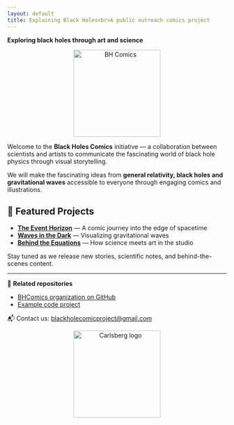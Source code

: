 ```yaml
---
layout: default
title: Explaining Black Holes<br>A public outreach comics project
---
```


**Exploring black holes through art and science**

<p align="center">
  <img src="images/IMG_1130.png" alt="BH Comics" width="200">
</p>

Welcome to the **Black Holes Comics** initiative — a collaboration between scientists and artists to communicate the fascinating world of black hole physics through visual storytelling.

We will make the fascinating ideas from **general relativity, black holes and gravitational waves** accessible to everyone through engaging comics and illustrations.

## 🚀 Featured Projects

- [**The Event Horizon**](#) — A comic journey into the edge of spacetime  
- [**Waves in the Dark**](#) — Visualizing gravitational waves  
- [**Behind the Equations**](#) — How science meets art in the studio  

Stay tuned as we release new stories, scientific notes, and behind-the-scenes content.

---

🧩 **Related repositories**
- [BHComics organization on GitHub](https://github.com/bhcomics)
- [Example code project](https://github.com/bhcomics/SdS_QNM)

📬 Contact us: [blackholecomicproject@gmail.com](mailto:blackholecomicproject@gmail.com)
<p align="center">
  <img src="images/Carlsberg-Mindelegat-Green-RGB-DK" alt="Carlsberg logo" width="200">
</p>
